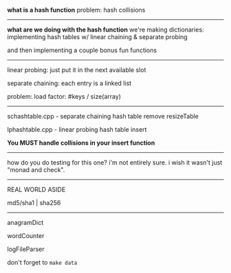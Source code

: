 **what is a hash function**
    problem: hash collisions

-------------------------------------

**what are we doing with the hash function**
we're making dictionaries:
    implementing hash tables w/ linear chaining & separate probing

and then implementing a couple bonus fun functions

-------------------------------------

linear probing:
    just put it in the next available slot

separate chaining:
    each entry is a linked list

problem:
    load factor: #keys / size(array)

-------------------------------------

schashtable.cpp - separate chaining hash table
    remove
    resizeTable

lphashtable.cpp - linear probing hash table
    insert

**You MUST handle collisions in your insert function**

---

how do you do testing for this one? i'm not entirely sure.
i wish it wasn't just "monad and check".

-------------------------------------

REAL WORLD ASIDE

md5/sha1 | sha256

-------------------------------------

anagramDict

wordCounter

logFileParser

don't forget to `make data`
